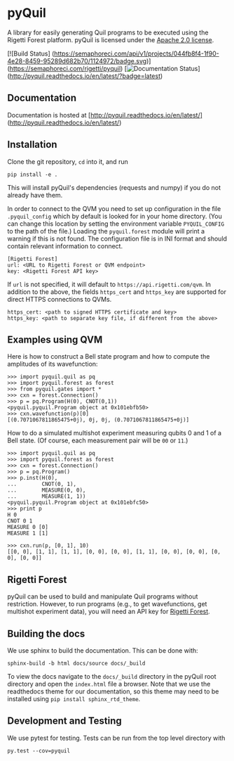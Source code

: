 # pyQuil

A library for easily generating Quil programs to be executed using the Rigetti Forest platform.
pyQuil is licensed under the [Apache 2.0 license](https://github.com/rigetticomputing/pyQuil/blob/master/LICENSE).

[![Build Status]
(https://semaphoreci.com/api/v1/projects/044fb8f4-1f90-4e28-8459-95289d682b70/1124972/badge.svg)]
(https://semaphoreci.com/rigetti/pyquil) 
[![Documentation Status](https://readthedocs.org/projects/pyquil/badge/?version=latest)]
(http://pyquil.readthedocs.io/en/latest/?badge=latest)

## Documentation

Documentation is hosted at [http://pyquil.readthedocs.io/en/latest/]
(http://pyquil.readthedocs.io/en/latest/)

## Installation

Clone the git repository, `cd` into it, and run

```
pip install -e .
```
This will install pyQuil's dependencies (requests and numpy) if you do not already have them.

In order to connect to the QVM you need to set up configuration in the file `.pyquil_config` which
by default is looked for in your home directory. (You can change this location by setting the
environment variable `PYQUIL_CONFIG` to the path of the file.) Loading the `pyquil.forest` module
will print a warning if this is not found. The configuration file is in INI format and should
contain relevant information to connect.

```
[Rigetti Forest]
url: <URL to Rigetti Forest or QVM endpoint>
key: <Rigetti Forest API key>
```

If `url` is not specified, it will default to `https://api.rigetti.com/qvm`. In addition to the
above, the fields `https_cert` and `https_key` are supported for direct HTTPS connections to QVMs.

```
https_cert: <path to signed HTTPS certificate and key>
https_key: <path to separate key file, if different from the above>
```

## Examples using QVM

Here is how to construct a Bell state program and how to compute the amplitudes of its wavefunction:

```
>>> import pyquil.quil as pq
>>> import pyquil.forest as forest
>>> from pyquil.gates import *
>>> cxn = forest.Connection()
>>> p = pq.Program(H(0), CNOT(0,1))
<pyquil.pyquil.Program object at 0x101ebfb50>
>>> cxn.wavefunction(p)[0]
[(0.7071067811865475+0j), 0j, 0j, (0.7071067811865475+0j)]
```

How to do a simulated multishot experiment measuring qubits 0 and 1 of a Bell state. (Of course,
each measurement pair will be `00` or `11`.)

```
>>> import pyquil.quil as pq
>>> import pyquil.forest as forest
>>> cxn = forest.Connection()
>>> p = pq.Program()
>>> p.inst(H(0),
...        CNOT(0, 1),
...        MEASURE(0, 0),
...        MEASURE(1, 1))
<pyquil.pyquil.Program object at 0x101ebfc50>
>>> print p
H 0
CNOT 0 1
MEASURE 0 [0]
MEASURE 1 [1]

>>> cxn.run(p, [0, 1], 10)
[[0, 0], [1, 1], [1, 1], [0, 0], [0, 0], [1, 1], [0, 0], [0, 0], [0, 0], [0, 0]]
```

## Rigetti Forest

pyQuil can be used to build and manipulate Quil programs without restriction. However, to run
programs (e.g., to get wavefunctions, get multishot experiment data), you will need an API key
for [Rigetti Forest](https://forest.rigetti.com).

## Building the docs

We use sphinx to build the documentation. This can be done with:

```
sphinx-build -b html docs/source docs/_build
```
To view the docs navigate to the `docs/_build` directory in the pyQuil root directory and open the `index.html` file a browser. Note that we use the readthedocs theme for our documentation, so this theme may need to be installed using `pip install sphinx_rtd_theme`.

## Development and Testing

We use pytest for testing. Tests can be run from the top level directory with

```
py.test --cov=pyquil
```
